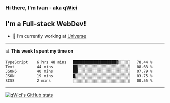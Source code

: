 ### Hi there, I'm Ivan - aka [qWici][website]

## I'm a Full-stack WebDev!
- 🔭 I’m currently working at [Universe][universe]

---

📊 **This week I spent my time on**
<!--START_SECTION:waka-->

```txt
TypeScript    6 hrs 48 mins   ███████████████████▓░░░░░   78.44 %
Text          44 mins         ██░░░░░░░░░░░░░░░░░░░░░░░   08.63 %
JSON5         40 mins         ██░░░░░░░░░░░░░░░░░░░░░░░   07.79 %
JSON          19 mins         █░░░░░░░░░░░░░░░░░░░░░░░░   03.75 %
SCSS          2 mins          ░░░░░░░░░░░░░░░░░░░░░░░░░   00.55 %
```

<!--END_SECTION:waka-->

---

[![qWici's GitHub stats](https://github-readme-stats.vercel.app/api?username=qWici)](https://github.com/qWici/github-readme-stats)

[website]: https://devkucher.com
[twitter]: https://twitter.com/KucherDev
[linkedin]: https://www.linkedin.com/in/ivankucher
[universe]: https://universeapps.limited
